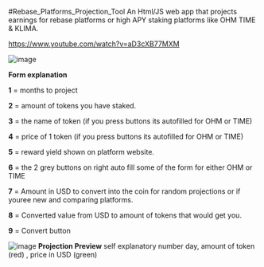 #Rebase_Platforms_Projection_Tool
An Html/JS web app that projects earnings for rebase platforms or high APY staking platforms like OHM TIME & KLIMA.

https://www.youtube.com/watch?v=aD3cXB77MXM

![image](https://user-images.githubusercontent.com/5101197/139758270-95da1923-4cb9-49a9-9ca9-0ff90387c57b.png)

**Form explanation**



**1** = months to project

**2** = amount of tokens you have staked.

**3** = the name of token (if you press buttons its autofilled for OHM or TIME)

**4** = price of 1 token (if you press buttons its autofilled for OHM or TIME)

**5** = reward yield shown on platform website.

**6** = the 2 grey buttons on right auto fill some of the form for either OHM or TIME

**7** = Amount in USD to convert into the coin for random projections or if youree new and comparing platforms.

**8** = Converted value from USD to amount of tokens that would get you.

**9** = Convert button

![image](https://user-images.githubusercontent.com/5101197/139758792-c747b16e-e36d-4250-b192-052477f9fead.png)
**Projection Preview**
self explanatory number day, amount of token (red) , price in USD (green) 
